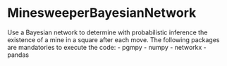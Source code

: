 # MinesweeperBayesianNetwork

Use a Bayesian network to determine with probabilistic inference the existence of a mine in a square after each move.
  The following packages are mandatories to execute the code: 
    - pgmpy
		- numpy
		- networkx
		- pandas